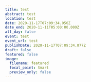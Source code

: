 ```yaml
---
title: test
abstract: test
location: test
date: 2020-11-17T07:09:34.050Z
date_end: 2020-11-11T05:00:00.000Z
all_day: false
event: test
event_url: test
publishDate: 2020-11-17T07:09:34.077Z
draft: false
featured: false
image:
  filename: featured
  focal_point: Smart
  preview_only: false
---
```

